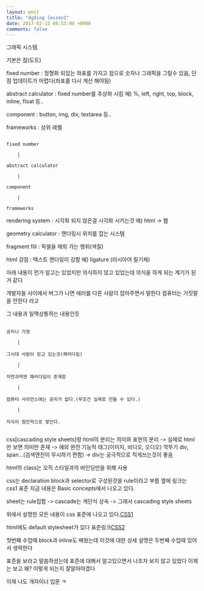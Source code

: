 ```yaml
---
layout: post
title: "dgding lesson1"
date: 2017-02-15 08:53:00 +0900
comments: false
---
```


그래픽 시스템

기본은 점(도트) 

fixed number : 정형화 되있는 좌표를 가지고 점으로 숫자나 그래픽을 그릴수 있음, 단점 업데이트가 어렵다(좌표를 다시 계산 해야됨)

abstract calculator : fixed number를 추상화 시킴 예) %, left, right, top, block, inline, float 등..

component : button, img, div, textarea 등..

frameworks : 상위 레벨

 
```

fixed number

	|

abstract calculator

	|

component

	|

frameworks

```


rendering system : 시각화 되지 않은걸 시각화 시키는것 예) html -> 웹

geometry calculator : 랜더링시 위치를 잡는 시스템

fragment fill : 픽셀을 채워 가는 행위(색칠)

html 강점 : 텍스트 랜더링이 강함 예) ligature (러시아어 필기체)

아래 내용이 먼가 알고는 있었지만 의식하지 않고 있었는데 의식을 하게 되는 계기가 된거 같다

개발자들 사이에서 버그가 나면 에러를 다른 사람이 잡아주면서 말한다 컴퓨터는 거짓말을 안한다 라고 

그 내용과 일맥상통하는 내용인듯

```

공리나 가정 

	|
	
그시대 사람이 믿고 있는것(패러다임)

	|
	
자연과학엔 패러다임이 존재함 
	
	|
	
컴퓨터 사이언스에는 공리가 없다.(무조건 실제로 만들 수 있다.)

	|
	
지식이 점진적으로 쌓인다.


```

css[cascading style sheets]랑 html의 분리는 의미와 표현의 분리 -> 실제로 html만 보면 의미만 존재 -> 예외 완전 기능적 태그(이미지, 비디오, 오디오) 깍뚜기 div, span…(검색엔진이 무시하기 편함) -> div는 궁극적으로 적게쓰는것이 좋음

html의 class는 오직 스타일과의 바인딩만을 위해 사용

css는 declaration block과 selector로 구성된것을 rule이라고 부름 옆에 링크는 css1 표준 지금 내용은 Basic concepts에서 나오고 있다.

sheet는 rule집합 -> cascade는 계단식 상속 -> 그래서 cascading style sheets 

위에서 설명한 모든 내용이 css 표준에 나오고 있다.[CSS1](https://www.w3.org/TR/2008/REC-CSS1-20080411/)

html에도 default stylesheet가 있다 표준링크[CSS2](https://www.w3.org/TR/CSS2/sample.html)

첫번째 수업때 block과 inline도 배웠는데 이것에 대한 상세 설명은 두번째 수업때 있어서 생략한다

표준을 보라고 말씀하셨는데 표준에 대해서 알고있으면서 나조차 보지 않고 있었다 이제는 보고 왜? 이렇게 되는지 잘알아야겠다 

이제 나도 개자이너 입문 ㅋ



